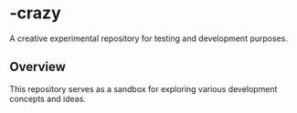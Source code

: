 # -crazy

A creative experimental repository for testing and development purposes.

## Overview

This repository serves as a sandbox for exploring various development concepts and ideas.
